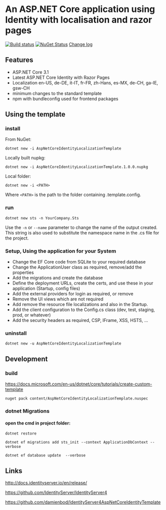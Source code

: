 # An ASP.NET Core application using Identity with localisation and razor pages

[![Build status](https://ci.appveyor.com/api/projects/status/mt0k4mhsm2vk8f9p?svg=true)](https://ci.appveyor.com/project/alekseyaz/aspnetcoreidentitylocalizationtemplate) [![NuGet Status](http://img.shields.io/nuget/v/AspNetCoreIdentityLocalizationTemplate.svg?style=flat-square)](https://www.nuget.org/packages/AspNetCoreIdentityLocalizationTemplate/) [Change log](https://github.com/alekseyaz/aspnetcoreidentitylocalizationtemplate/blob/master/Changelog.md)

## Features

- ASP.NET Core 3.1
- Latest ASP.NET Core Identity with Razor Pages
- Localization en-US, de-DE, it-IT, fr-FR, zh-Hans, es-MX, de-CH, ga-IE, gsw-CH
- minimum changes to the standard template
- npm with bundleconfig used for frontend packages

## Using the template

### install

From NuGet:

```
dotnet new -i AspNetCoreIdentityLocalizationTemplate
```

Locally built nupkg:

```
dotnet new -i AspNetCoreIdentityLocalizationTemplate.1.0.0.nupkg
```

Local folder:

```
dotnet new -i <PATH>
```

Where `<PATH>` is the path to the folder containing .template.config.

### run

```
dotnet new sts -n YourCompany.Sts
```

Use the `-n` or `--name` parameter to change the name of the output created. This string is also used to substitute the namespace name in the .cs file for the project.

### Setup, Using the application for your System

- Change the EF Core code from SQLite to your required database
- Change the ApplicationUser class as required, remove/add the properties
- Add the migrations and create the database
- Define the deployment URLs, create the certs, and use these in your application (Startup, config files)
- Add the external providers for login as required, or remove
- Remove the UI views which are not required
- Add remove the resource file localizations and also in the Startup.
- Add the client configuration to the Config.cs class (dev, test, staging, prod, or whatever)
- Add the security headers as required, CSP, IFrame, XSS, HSTS, ...

### uninstall

```
dotnet new -u AspNetCoreIdentityLocalizationTemplate
```

## Development

### build

https://docs.microsoft.com/en-us/dotnet/core/tutorials/create-custom-template

```
nuget pack content/AspNetCoreIdentityLocalizationTemplate.nuspec
```

### dotnet Migrations

#### open the cmd in project folder:

```
dotnet restore

dotnet ef migrations add sts_init --context ApplicationDbContext --verbose

dotnet ef database update  --verbose
```

## Links

http://docs.identityserver.io/en/release/

https://github.com/IdentityServer/IdentityServer4

https://github.com/damienbod/IdentityServer4AspNetCoreIdentityTemplate
